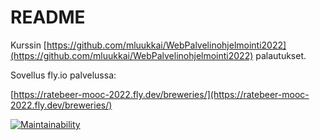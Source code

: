 # README

Kurssin [https://github.com/mluukkai/WebPalvelinohjelmointi2022](https://github.com/mluukkai/WebPalvelinohjelmointi2022) palautukset.

Sovellus fly.io palvelussa:

[https://ratebeer-mooc-2022.fly.dev/breweries/](https://ratebeer-mooc-2022.fly.dev/breweries/)

[![Maintainability](https://api.codeclimate.com/v1/badges/05ff99ef7a94bff6bc7b/maintainability)](https://codeclimate.com/github/shallowse/WebPalvelinohjelmointi2022/maintainability)

